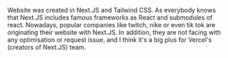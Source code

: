 Website was created in Next.JS and Tailwind CSS. As everybody knows that Next.JS
includes famous frameworks as React and submodules of react. Nowadays, popular
companies like twitch, nike or even tik tok are originating their website with
Next.JS. In addition, they are not facing with any optimisation or request
issue, and I think it's a big plus for Vercel's (creators of Next.JS) team.
